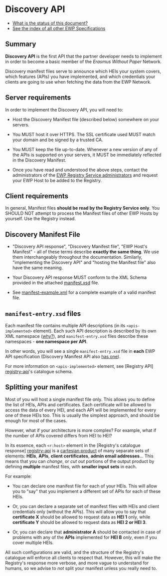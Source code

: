 Discovery API
=============

* [What is the status of this document?][statuses]
* [See the index of all other EWP Specifications][develhub]


Summary
-------

**Discovery API** is the first API that the partner developer needs to
implement in order to become a basic member of the *Erasmus Without Paper*
Network.

Discovery manifest files serve to announce which HEIs your system covers, which
features (APIs) you have implemented, and which credentials your clients are
going to use when fetching the data from the EWP Network.


Server requirements
-------------------

In order to implement the Discovery API, you will need to:

 * Host the Discovery Manifest file (described below) somewhere on your
   servers.

 * You MUST host it over HTTPS. The SSL certificate used MUST match your domain
   and be signed by a trusted CA.

 * You MUST keep the file up-to-date. Whenever a new version of any of the APIs
   is supported on your servers, it MUST be immediately reflected in the
   Discovery Manifest.

 * Once you have read and understood the above steps, contact the
   administrators of the [EWP Registry Service administrators][registry-intro]
   and request your EWP Host to be added to the Registry.


Client requirements
-------------------

In general, Manifest files **should be read by the Registry Service only**. You
SHOULD NOT attempt to process the Manifest files of other EWP Hosts by
yourself. Use the Registry instead.


Discovery Manifest File
-----------------------

 * "Discovery API response", "Discovery Manifest file", "EWP Host's Manifest" -
   all of these terms describe **exactly the same thing**. We use them
   interchangeably throughout the documentation. Similarly, "implementing the
   Discovery API" and "hosting the Manifest file" also have the same meaning.

 * Your Discovery API response MUST conform to the XML Schema provided in the
   attached [manifest.xsd](manifest.xsd) file.

 * See [manifest-example.xml](manifest-example.xml) for a complete example of a
   valid manifest file.


`manifest-entry.xsd` files
--------------------------

Each manifest file contains multiple API descriptions (in its
`<apis-implemented>` element). Each such API description is described by its
own XML namespace
([why?](https://github.com/erasmus-without-paper/ewp-specs-api-discovery/issues/6)),
and `manifest-entry.xsd` files describe these namespaces - **one namespace per
API**.

In other words, you will see a single `manifest-entry.xsd` file in **each** EWP
API specification (Discovery Manifest API also [has one](manifest-entry.xsd)).

For more information on `<apis-implemented>` element, see [Registry API]
[registry-api]'s catalogue schema.


<a name='multi-manifest'></a>

Splitting your manifest
-----------------------

Most of you will host a single manifest file only. This allows you to define
the list of HEIs, APIs and certificates. Each certificate will be allowed to
access the data of every HEI, and each API will be implemented for every one of
these HEIs too. This is usually the simplest approach, and should be enough for
most of the cases.

However, what if your architecture is more complex? For example, what if the
number of APIs covered differs from HEI to HEI?

In its essence, each `<r:host>` element in the [Registry's catalogue response]
[registry-api] is a [cartesian product](https://en.wikipedia.org/wiki/Cartesian_product)
of many separate sets of elements: **HEIs**, **APIs**, **client certificates**,
**admin email addresses**... This means that you can *change*, or *cut out*
portions of the output product by defining **multiple** manifest files, with
**smaller input sets** in each.

For example:

 * You can declare one manifest file for each of your HEIs. This will allow you
   to "say" that you implement a different set of APIs for each of these HEIs.

 * Or, you can declare a separate set of manifest files with HEIs and client
   credentials only (without the APIs). This will allow you to say that
   **certificate X** should be allowed to request data as **HEI 1** only, while
   **certificate Y** should be allowed to request data as **HEI 2 or HEI 3**.

 * Or, you can declare that **administrator A** should be contacted in
   case of problems with any of the **APIs** implemented for **HEI B** *only*,
   even if you cover multiple HEIs.

All such configurations are valid, and the structure of the Registry's
catalogue will enforce all clients to respect that. However, this will make
the Registry's response more verbose, and more vague to understand for humans,
so we advise to *not* split your manifest unless you really need to.


[registry-intro]: https://github.com/erasmus-without-paper/ewp-specs-architecture/blob/stable-v1/README.md#registry
[registry-api]: https://github.com/erasmus-without-paper/ewp-specs-api-registry
[develhub]: http://developers.erasmuswithoutpaper.eu/
[statuses]: https://github.com/erasmus-without-paper/ewp-specs-management/blob/stable-v1/README.md#statuses
